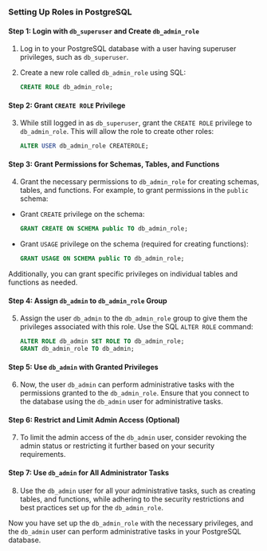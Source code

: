 ### Setting Up Roles in PostgreSQL

#### Step 1: Login with `db_superuser` and Create `db_admin_role`

1. Log in to your PostgreSQL database with a user having superuser privileges, such as `db_superuser`.
2. Create a new role called `db_admin_role` using SQL:

   ```sql
   CREATE ROLE db_admin_role;
   ```

#### Step 2: Grant `CREATE ROLE` Privilege

3. While still logged in as `db_superuser`, grant the `CREATE ROLE` privilege to `db_admin_role`. This will allow the role to create other roles:

   ```sql
   ALTER USER db_admin_role CREATEROLE;
   ```

#### Step 3: Grant Permissions for Schemas, Tables, and Functions

4. Grant the necessary permissions to `db_admin_role` for creating schemas, tables, and functions. For example, to grant permissions in the `public` schema:

- Grant `CREATE` privilege on the schema:

  ```sql
  GRANT CREATE ON SCHEMA public TO db_admin_role;
  ```

- Grant `USAGE` privilege on the schema (required for creating functions):
  ```sql
  GRANT USAGE ON SCHEMA public TO db_admin_role;
  ```

Additionally, you can grant specific privileges on individual tables and functions as needed.

#### Step 4: Assign `db_admin` to `db_admin_role` Group

5. Assign the user `db_admin` to the `db_admin_role` group to give them the privileges associated with this role. Use the SQL `ALTER ROLE` command:

   ```sql
   ALTER ROLE db_admin SET ROLE TO db_admin_role;
   GRANT db_admin_role TO db_admin;
   ```

#### Step 5: Use `db_admin` with Granted Privileges

6. Now, the user `db_admin` can perform administrative tasks with the permissions granted to the `db_admin_role`. Ensure that you connect to the database using the `db_admin` user for administrative tasks.

#### Step 6: Restrict and Limit Admin Access (Optional)

7. To limit the admin access of the `db_admin` user, consider revoking the admin status or restricting it further based on your security requirements.

#### Step 7: Use `db_admin` for All Administrator Tasks

8. Use the `db_admin` user for all your administrative tasks, such as creating tables, and functions, while adhering to the security restrictions and best practices set up for the `db_admin_role`.

Now you have set up the `db_admin_role` with the necessary privileges, and the `db_admin` user can perform administrative tasks in your PostgreSQL database.
